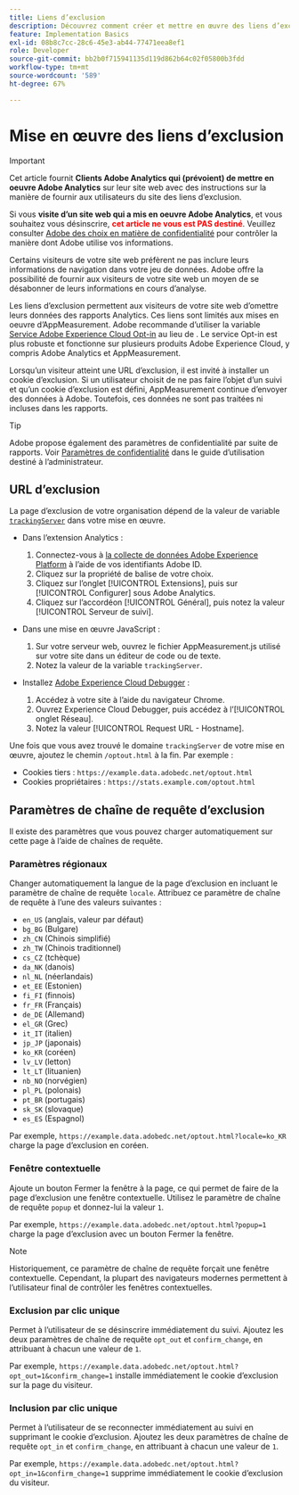 ```yaml
---
title: Liens d’exclusion
description: Découvrez comment créer et mettre en œuvre des liens d’exclusion pour les visiteurs de votre site.
feature: Implementation Basics
exl-id: 08b8c7cc-28c6-45e3-ab44-77471eea8ef1
role: Developer
source-git-commit: bb2b0f715941135d119d862b64c02f05800b3fdd
workflow-type: tm+mt
source-wordcount: '589'
ht-degree: 67%

---
```


# Mise en œuvre des liens d’exclusion

>[!IMPORTANT]
>
> Cet article fournit **Clients Adobe Analytics qui (prévoient) de mettre en oeuvre Adobe Analytics** sur leur site web avec des instructions sur la manière de fournir aux utilisateurs du site des liens d’exclusion. <p><p>
> Si vous **visite d’un site web qui a mis en oeuvre Adobe Analytics**, et vous souhaitez vous désinscrire, **<span style="color:red">cet article ne vous est PAS destiné</span>**. Veuillez consulter [Adobe des choix en matière de confidentialité](https://www.adobe.com/privacy/opt-out.html) pour contrôler la manière dont Adobe utilise vos informations.

Certains visiteurs de votre site web préfèrent ne pas inclure leurs informations de navigation dans votre jeu de données. Adobe offre la possibilité de fournir aux visiteurs de votre site web un moyen de se désabonner de leurs informations en cours d’analyse.

Les liens d’exclusion permettent aux visiteurs de votre site web d’omettre leurs données des rapports Analytics. Ces liens sont limités aux mises en oeuvre d’AppMeasurement. Adobe recommande d’utiliser la variable [Service Adobe Experience Cloud Opt-in](https://experienceleague.adobe.com/docs/id-service/using/implementation/opt-in-service/optin-overview.html?lang=fr) au lieu de . Le service Opt-in est plus robuste et fonctionne sur plusieurs produits Adobe Experience Cloud, y compris Adobe Analytics et AppMeasurement.

Lorsqu’un visiteur atteint une URL d’exclusion, il est invité à installer un cookie d’exclusion. Si un utilisateur choisit de ne pas faire l’objet d’un suivi et qu’un cookie d’exclusion est défini, AppMeasurement continue d’envoyer des données à Adobe. Toutefois, ces données ne sont pas traitées ni incluses dans les rapports.

>[!TIP]
>
>Adobe propose également des paramètres de confidentialité par suite de rapports. Voir [Paramètres de confidentialité](/help/admin/admin/c-manage-report-suites/c-edit-report-suites/general/privacy-settings.md) dans le guide d’utilisation destiné à l’administrateur.

## URL d’exclusion

La page d’exclusion de votre organisation dépend de la valeur de variable [`trackingServer`](../vars/config-vars/trackingserver.md) dans votre mise en œuvre.

* Dans l’extension Analytics :
   1. Connectez-vous à [la collecte de données Adobe Experience Platform](https://experience.adobe.com/data-collection) à l’aide de vos identifiants Adobe ID.
   1. Cliquez sur la propriété de balise de votre choix.
   1. Cliquez sur l’onglet [!UICONTROL Extensions], puis sur [!UICONTROL Configurer] sous Adobe Analytics.
   1. Cliquez sur l’accordéon [!UICONTROL Général], puis notez la valeur [!UICONTROL Serveur de suivi].

* Dans une mise en œuvre JavaScript :
   1. Sur votre serveur web, ouvrez le fichier AppMeasurement.js utilisé sur votre site dans un éditeur de code ou de texte.
   1. Notez la valeur de la variable `trackingServer`.

* Installez [Adobe Experience Cloud Debugger](https://experienceleague.adobe.com/docs/experience-platform/debugger/home.html) :
   1. Accédez à votre site à l’aide du navigateur Chrome.
   1. Ouvrez Experience Cloud Debugger, puis accédez à l’[!UICONTROL onglet Réseau].
   1. Notez la valeur [!UICONTROL Request URL - Hostname].

Une fois que vous avez trouvé le domaine `trackingServer` de votre mise en œuvre, ajoutez le chemin `/optout.html` à la fin. Par exemple :

* Cookies tiers : `https://example.data.adobedc.net/optout.html`
* Cookies propriétaires : `https://stats.example.com/optout.html`

## Paramètres de chaîne de requête d’exclusion

Il existe des paramètres que vous pouvez charger automatiquement sur cette page à l’aide de chaînes de requête.

### Paramètres régionaux

Changer automatiquement la langue de la page d’exclusion en incluant le paramètre de chaîne de requête `locale`. Attribuez ce paramètre de chaîne de requête à l’une des valeurs suivantes :

* `en_US` (anglais, valeur par défaut)
* `bg_BG` (Bulgare)
* `zh_CN` (Chinois simplifié)
* `zh_TW` (Chinois traditionnel)
* `cs_CZ` (tchèque)
* `da_NK` (danois)
* `nl_NL` (néerlandais)
* `et_EE` (Estonien)
* `fi_FI` (finnois)
* `fr_FR` (Français)
* `de_DE` (Allemand)
* `el_GR` (Grec)
* `it_IT` (italien)
* `jp_JP` (japonais)
* `ko_KR` (coréen)
* `lv_LV` (letton)
* `lt_LT` (lituanien)
* `nb_NO` (norvégien)
* `pl_PL` (polonais)
* `pt_BR` (portugais)
* `sk_SK` (slovaque)
* `es_ES` (Espagnol)

Par exemple, `https://example.data.adobedc.net/optout.html?locale=ko_KR` charge la page d’exclusion en coréen.

### Fenêtre contextuelle

Ajoute un bouton Fermer la fenêtre à la page, ce qui permet de faire de la page d’exclusion une fenêtre contextuelle. Utilisez le paramètre de chaîne de requête `popup` et donnez-lui la valeur `1`.

Par exemple, `https://example.data.adobedc.net/optout.html?popup=1` charge la page d’exclusion avec un bouton Fermer la fenêtre.

>[!NOTE]
>
>Historiquement, ce paramètre de chaîne de requête forçait une fenêtre contextuelle. Cependant, la plupart des navigateurs modernes permettent à l’utilisateur final de contrôler les fenêtres contextuelles.

### Exclusion par clic unique

Permet à l’utilisateur de se désinscrire immédiatement du suivi. Ajoutez les deux paramètres de chaîne de requête `opt_out` et `confirm_change`, en attribuant à chacun une valeur de `1`.

Par exemple, `https://example.data.adobedc.net/optout.html?opt_out=1&confirm_change=1` installe immédiatement le cookie d’exclusion sur la page du visiteur.

### Inclusion par clic unique

Permet à l’utilisateur de se reconnecter immédiatement au suivi en supprimant le cookie d’exclusion. Ajoutez les deux paramètres de chaîne de requête `opt_in` et `confirm_change`, en attribuant à chacun une valeur de `1`.

Par exemple, `https://example.data.adobedc.net/optout.html?opt_in=1&confirm_change=1` supprime immédiatement le cookie d’exclusion du visiteur.
